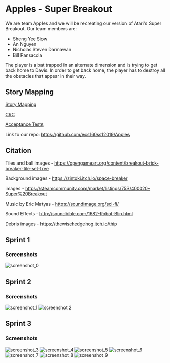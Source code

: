 # Apples - Super Breakout

We are team Apples and we will be recreating our version of Atari's Super Breakout. Our team members are:
- Sheng Yee Siow
- An Nguyen
- Nicholas Steven Darmawan
- Bill Pansacola

The player is a bat trapped in an alternate dimension and is trying to get back home to Davis. In order to get back home, the player has to destroy all the obstacles that appear in their way.

## Story Mapping

[Story Mapping](StoryMapping.md)

[CRC](crc.md)

[Acceptance Tests](AcceptanceTest.md)

Link to our repo: 
https://github.com/ecs160ss12019/Apples

## Citation
Tiles and ball images - https://opengameart.org/content/breakout-brick-breaker-tile-set-free

Background images - https://zintoki.itch.io/space-breaker

images - https://steamcommunity.com/market/listings/753/400020-Super%20Breakout
                  
Music by Eric Matyas - https://soundimage.org/sci-fi/

Sound Effects - http://soundbible.com/1682-Robot-Blip.html

Debris images - https://thewisehedgehog.itch.io/thip

## Sprint 1
### Screenshots
![screenshot_0](https://raw.githubusercontent.com/ecs160ss12019/Apples/master/sprint1.png)

## Sprint 2
### Screenshots
![screenshot_1](https://raw.githubusercontent.com/ecs160ss12019/Apples/master/game.png)
![screenshot 2](https://raw.githubusercontent.com/ecs160ss12019/Apples/master/main-menu.png)

## Sprint 3
### Screenshots
![screenshot_3](https://raw.githubusercontent.com/ecs160ss12019/Apples/master/sprint3-1.png)
![screenshot_4](https://raw.githubusercontent.com/ecs160ss12019/Apples/master/sprint3-2.png)
![screenshot_5](https://raw.githubusercontent.com/ecs160ss12019/Apples/master/sprint3-3.png)
![screenshot_6](https://raw.githubusercontent.com/ecs160ss12019/Apples/master/sprint3-4.png)
![screenshot_7](https://raw.githubusercontent.com/ecs160ss12019/Apples/master/sprint3-5.png)
![screenshot_8](https://raw.githubusercontent.com/ecs160ss12019/Apples/master/sprint3-6.png)
![screenshot_9](https://raw.githubusercontent.com/ecs160ss12019/Apples/master/sprint3-7.png)

